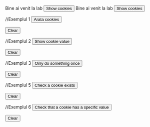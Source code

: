 <script> document.cookie = "session=test GDPR"; 
  document.cookie = "favorite_task=collect Data"; 
  function alertCookie() { alert(document.cookie); 
  } </script>
<body> Bine ai venit la lab
  <button onclick="alertCookie()">Show cookies</button>
</body>

<script> document.cookie = "session=test GDPR"; document.cookie =
"favorite_task=collect Data"; function alertCookie() { alert(document.cookie); }

// Exemplul 1
document.cookie = "name=oeschger; SameSite=None; Secure";
document.cookie = "favorite_food=tripe; SameSite=None; Secure";



function showCookies() {
const output = document.getElementById('cookies')
output.textContent = '> ' + document.cookie
}



function clearOutputCookies() {
const output = document.getElementById('cookies')
output.textContent = ''
}

// Exemplul 2
document.cookie = "test1=Hello; SameSite=None; Secure";
document.cookie = "test2=World; SameSite=None; Secure";



const cookieValue = document.cookie
.split('; ')
.find(row => row.startsWith('test2='))
.split('=')[1];



function showCookieValue() {
const output = document.getElementById('cookie-value')
output.textContent = '> ' + cookieValue
}



function clearOutputCookieValue() {
const output = document.getElementById('cookie-value')
output.textContent = ''
}



//Exemplul 3
function doOnce() {
if (!document.cookie.split('; ').find(row => row.startsWith('doSomethingOnlyOnce'))) {
document.cookie = "doSomethingOnlyOnce=true; expires=Fri, 31 Dec 9999 23:59:59 GMT; SameSite=None; Secure";
const output = document.getElementById('do-once')
output.textContent = '> Do something here!'
}
}



function clearOutputDoOnce() {
const output = document.getElementById('do-once')
output.textContent = ''
}

//Exemplul 5
document.cookie = "reader=1; SameSite=None; Secure";



function checkACookieExists() {
if (document.cookie.split(';').some((item) => item.trim().startsWith('reader='))) {
const output = document.getElementById('a-cookie-existence')
output.textContent = '> The cookie "reader" exists'
}
}



function clearOutputACookieExists() {
const output = document.getElementById('a-cookie-existence')
output.textContent = ''
}

//Exemplul 6
function checkCookieHasASpecificValue() {
if (document.cookie.split(';').some((item) => item.includes('reader=1'))) {
const output = document.getElementById('a-specific-value-of-the-cookie')
output.textContent = '> The cookie "reader" has a value of "1"'
}
}



function clearASpecificValueOfTheCookie() {
const output = document.getElementById('a-specific-value-of-the-cookie')
output.textContent = ''
}
</script>



<body> Bine ai venit la lab <button onclick="alertCookie()">Show cookies</button>



//Exemplul 1
<button onclick="showCookies()">Arata cookies</button>



<button onclick="clearOutputCookies()">
Clear
</button>



<div>
<code id="cookies"></code>
</div>



//Exemplul 2
<button onclick="showCookieValue()">Show cookie value</button>



<button onclick="clearOutputCookieValue()">
Clear
</button>



<div>
<code id="cookie-value"></code>
</div>

//Exemplul 3
<button onclick="doOnce()">Only do something once</button>



<button onclick="clearOutputDoOnce()">
Clear
</button>



<div>
<code id="do-once"></code>
</div>

//Exemplul 5
<button onclick="checkACookieExists()">
Check a cookie exists
</button>



<button onclick="clearOutputACookieExists()">
Clear
</button>



<div>
<code id="a-cookie-existence"></code>
</div>

//Exemplul 6
<button onclick="checkCookieHasASpecificValue()">
Check that a cookie has a specific value
</button>



<button onclick="clearASpecificValueOfTheCookie()">
Clear
</button>



<div>
<code id="a-specific-value-of-the-cookie"></code>
</div>
</body>
